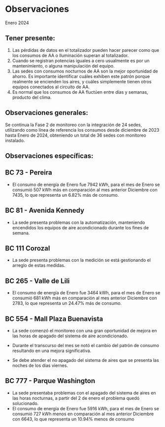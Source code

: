 # Observaciones

<div align="right">

</div>

Enero 2024
## Tener presente:

1. Las pérdidas de datos en el totalizador pueden hacer parecer como que los consumos de AA o Iluminación superan al totalizador.
2. Cuando se registran potencias iguales a cero usualmente es por un mantenimiento, o alguna manipulación del equipo.
3. Las sedes con consumos nocturnos de AA son la mejor oportunidad de ahorro. Es importante identificar cuáles exhiben este patrón porque realmente se encienden los aires, y cuáles simplemente tienen otros equipos conectados al circuito de AA.
4. Es normal que los consumos de AA fluctúen entre días y semanas, producto del clima.


## Observaciones generales:

Se continua la Fase 2 de monitoreo con la integración de 24 sedes, utilizando como línea de referencia los consumos desde diciembre de 2023 hasta Enero de 2024, obteniendo un total de 36 sedes con monitoreo instalado.

## Observaciones específicas:

## BC 73 - Pereira 

- El consumo de energía de Enero fue 7942 kWh, para el mes de Enero se consumió 507 kWh más en comparación al mes anterior Diciembre con 7435, lo que representa un 6.82% más de consumo.

<!-- ## BC 79 - La Quinta Ibague-->

## BC 81 - Avenida Kennedy 

- La sede presenta problemas con la automatización, manteniendo encendidos los equipos de aire acondicionado durante los fines de semana.

<!--- Durante la última semana del mes, la sede presentó consumos nocturnos elevados.--->

## BC 111 Corozal

- La sede presenta problemas con la medición se está gestionando el arreglo de estas medidas.

<!--## BC 115 - Circunvalar Pereira

- La sede presentó consumos durante el día 25 de diciembre.

- La sede presentó consumos elevados durate horarios nocturnos durante este mes.

- El consumo de energía de Diciembre fue 5653 kWh, ´para el mes de Diciembre se consumió 356 kWh más en comparación al mes anterior Noviembre con 5297, lo que representa un 6.72% más de consumo.-->

<!--## BC 138 - Mosquera

- Se reestableció com.-->

<!--## BC 221 - Soacha

- La sede elevó sus consumo con respecto a la línea base, en horarios nocturnos y horarios laborales.

El consumo de energía de Diciembre fue 3356 kWh, para el mes de Diciembre se consumió 166 kWh más en comparación al mes anterior Noviembre con 3190, lo que representa un 5.20% más de consumo.-->

## BC 265 - Valle de Lili

- El consumo de energía de Enero fue 3464 kWh, para el mes de Enero se consumió 681 kWh más en comparación al mes anterior Diciembre con 2783, lo que representa un 24.47% más de consumo.

<!-- ## BC 332 - Zipaquira

- El consumo de energía de Octubre fue 2643 kWh, para el mes de Octubre se consumió 143 kWh más en comparación al mes anterior Septiembre con 2500, lo que representa un 5.72% más de consumo.  -->

<!-- ##BC 334 - El Peñol -->

<!-- ## BC 367 - Granada Meta

- La sede perdió la comunicación e día 5 de Septiembre y se reestablció el 20 de septiembre.-->

<!-- ## BC 384 - Anapoima 

- El consumo de energía de Noviembre fue 2645 kWh, para el mes de Noviembre se consumió 139 kWh menos en comparación al mes anterior Octubre con 2784, lo que representa un 4.99% menos de consumo.

- La sede presentó una mejora en el consumo durante horarios laborales, sin embargo presentó un aumento en horarios nocturnos o no operativos.  -->

<!--## BC 385 - Villeta

- La sede encendió el sistema de aire acondicionado el día 25 de diciembre que representa festivo.

- La sede presentó consumos elevados a comparación con la líne base.

- El consumo de energía de Diciembre fue 4866 kWh, para el mes de Diciembre se consumió 523 kWh más en comparación al mes anterior Noviembre con 4343, lo que representa un 12.04% más de consumo.-->

<!--## BC 388 - CC Hayuelos

- La sede mejoró su patrón de consumo en cuanto a consumos nocturnos.

- La sede presentó problemas con la automatización los días del 23 al 26 de diciembre, el sistema quedó encendido durante estas fechas.-->

<!-- - El consumo de energía de Octubre fue 4222 kWh. para el mes de Octubre se consumió 722 kWh menos en comparación al mes anterior Septiembre con 4944, lo que representa un 14.60% menos de consumo.  -->

<!--## BC 415 - El Retiro -->

<!--## BC 461 - La carolina Unicentro

- La sede presentó consumos atípicos la última semana del mes.-->


<!-- ## BC 478 - Mix Vía 40

- El patrón de consumo nocturno fue irregular durante todo el mes, revisar que está sucediendo con la automatización.-->


<!-- ## BC 479 - Pamplona -->



<!-- ## BC 513 - El Difícil 

- La sede tuvo problemas con el patrón de consumo durante la tercera semana del mes de septiembre, aún así disminuyó su consumo en relación al anterior mes 

- El consumo de energía de Septiembre fue 4180 kWh. para el mes de Septiembre se consumió 109 kWh menos en comparación al mes anterior Agosto con 4289, lo que representa un 2.54% menos de consumo -->

<!--## BC 516 - Santa Marta

- La sede redujo sus consumos en horario laboral.

- El consumo de energía de Noviembre fue 8118 kWh, para el mes de Noviembre se consumió 1066 kWh menos en comparación al mes anterior Octubre con 9184, lo que representa un 11.61% menos de consumo -->

<!--## BC 517 - El Rodadero

- El consumo de energía de Noviembre fue 4719 kWh
Para el mes de Noviembre se consumió 732 kWh menos en comparación al mes anterior Octubre con 5451, lo que representa un 13.43% menos de consumo-->

## BC 554 - Mall Plaza Buenavista

- La sede comenzó el monitoreo con una gran oportunidad de mejora en las horas de apagado del sistema de aire acondicionado.

- Durante el transcurso del mes se notó el cambio del patrón de consumo resultando en una mejora significativa.

- Se debe atender el no apagado del sistema de aires que se presenta las noches de los días viernes.


<!-- ## BC 583 - Riosucio -->

<!--## BC 619 - Plaza del Bosque Ibague

- El consumo de energía de Noviembre fue 2693 kWh, para el mes de Noviembre se consumió 608 kWh menos en comparación al mes anterior Octubre con 3301, lo que representa un 18.42% menos de consumo-->

<!-- ## BC 673 - Calle 80

- El consumo de energía de Octubre fue 3484 kWh. para el mes de Octubre se consumió 445 kWh más en comparación al mes anterior Septiembre con 3039, lo que representa un 14.66% más de consumo-->


<!--## BC 681 - Cerete

- El consumo de energía de Julio fue 6231 kWh. para el mes de Julio se consumió 937 kWh más en comparación al mes anterior Junio con 5294, lo que representa un 17.70% más de consumo. -->

<!--## BC 687 - Planeta Rica

- El consumo de energía de Julio fue 4586 kWh. para el mes de Julio se consumió 1210 kWh más en comparación al mes anterior Junio con 3376, lo que representa un 35.84% más de consumo.-->

<!--## BC 689 - Metropolis

- La sede mejoró su patrón de consumo en los horarios de apagado y horas nocturnas durante el mes.

- La sede encendió el sistema de aires acondicionados el 25 de diciembre que representa un día festivo. 

- El consumo de energía de Diciembre fue 2417 kWh, para el mes de Diciembre se consumió 371 kWh más en comparación al mes anterior Noviembre con 2046, lo que representa un 18.13% más de consumo.-->

<!--## BC 733 - La Unión Valle

- La sede redujo su consumo con respecto a la línea bese en horarios laborales.

- El consumo de energía de Noviembre fue 4035 kWh, para el mes de Noviembre se consumió 577 kWh menos en comparación al mes anterior Octubre con 4612, lo que representa un 12.51% menos de consumo.-->

<!--## BC 772 - Caicedonia 

- La sede redujo su consumo en horarios nocturnos en comparación con la línea base.

- El consumo de energía de Octubre fue 2639 kWh, para el mes de Octubre se consumió 85 kWh menos en comparación al mes anterior Septiembre con 2724, lo que representa un 3.12% menos de consumo.-->

<!--## BC 775 - Bulevar 54

- La sede redujo su consumo con respecto a la línea bese en horarios laborales.

- La sede presentó un patrón de consumo irregular durante el principio del mes.

- El consumo de energía de Diciembre fue 6246 kWh, para el mes de Diciembre se consumió 231 kWh más en comparación al mes anterior Noviembre con 6015, lo que representa un 3.84% más de consumo. -->

## BC 777 - Parque Washington

- La sede presentaba problemas con el apagado del sistema de aires en las horas nocturnas, a partir del 2 de enero el problema quedó solucionado.
- El consumo de energía de Enero fue 5916 kWh, para el mes de Enero se consumió 727 kWh menos en comparación al mes anterior Diciembre con 6643, lo que representa un 10.94% menos de consumo

<!-- ## BC 781 - Prado Plaza

- La sede aumentó su consumo con respecto a la línea base

- El consumo de energía de Mayo fue 5398 kWh, para el mes de Mayo se consumió 318 kWh más en comparación al mes anterior Abril con 5080, lo que representa un 6.26% más de consumo. -->



<!-- ## BC 802 - Puerto Lopez

- El consumo de energía de Junio fue 3810 kWh, para el mes de Junio se consumió 540 kWh menos en comparación al mes anterior Mayo con 4350, lo que representa un 12.41% menos de consumo. -->

<!--## BC 832 - San Francisco de Paula

- La sede redujo su consumo con respecto a la línea bese en horarios laborales

- El consumo de energía de Noviembre fue 5208 kWh, para el mes de Noviembre se consumió 1279 kWh menos en comparación al mes anterior Octubre con 6487, lo que representa un 19.72% menos de consumo -->

<!---## BC 892 - La Vega

- La sede redujo su consumo con respecto a la línea bese en horarios laborales

- El consumo de energía de Noviembre fue 1233 kWh, para el mes de Noviembre se consumió 284 kWh menos en comparación al mes anterior Octubre con 1517, lo que representa un 18.74% menos de consumo -->

<!-- ## BC - Jardin Plaza -->

<!--## BC - Metropolitan

- El consumo de energía de Octubre fue 22322 kWh, para el mes de Octubre se consumió 2437 kWh más en comparación al mes anterior Septiembre con 19885, lo que representa un 12.26% más de consumo -->